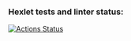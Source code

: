 ### Hexlet tests and linter status:
[![Actions Status](https://github.com/OliverCrimson/python-project-51/workflows/hexlet-check/badge.svg)](https://github.com/OliverCrimson/python-project-51/actions)